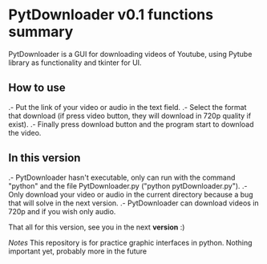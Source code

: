 # PytDownloader v0.1 functions summary
PytDownloader is a GUI for downloading videos of Youtube, using Pytube library as functionality and
tkinter for UI.
<br>

## How to use
.- Put the link of your video or audio in the text field.
.- Select the format that download (if press video button, they will download in 720p quality if exist).
.- Finally press download button and the program start to download the video.

## In this version
.- PytDownloader hasn't executable, only can run with the command "python" and the file PytDownloader.py ("python pytDownloader.py").
.- Only download your video or audio in the current directory because a bug that will solve in the next version.
.- PytDownloader can download videos in 720p and if you wish only audio.

That all for this version, see you in the next **version** :)

*Notes*
This repository is for practice graphic interfaces in python.
Nothing important yet, probably more in the future
